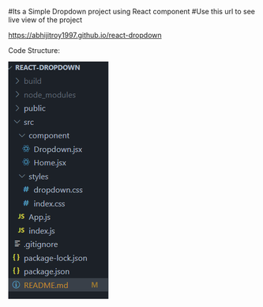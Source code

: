 #Its a Simple Dropdown project using React component
#Use this url to see live view of the project

https://abhijitroy1997.github.io/react-dropdown

Code Structure:

![Alt text](image.png)
